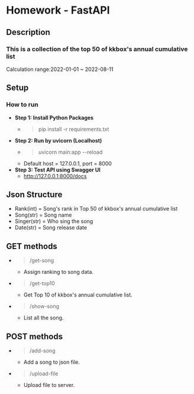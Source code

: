 # Homework - FastAPI

## Description
### This is a collection of the top 50 of kkbox's annual cumulative list
Calculation range:2022-01-01 ~ 2022-08-11

## Setup
### How to run
* **Step 1: Install Python Packages**
    * > pip install -r requirements.txt
* **Step 2: Run by uvicorn (Localhost)**
    * > uvicorn main:app --reload
    * Default host = 127.0.0.1, port = 8000
* **Step 3: Test API using Swagger UI**
    * http://127.0.0.1:8000/docs

## Json Structure
* Rank(int) = Song's rank in Top 50 of kkbox's annual cumulative list
* Song(str) = Song name
* Singer(str)  = Who sing the song
* Date(str) = Song release date


## GET methods
* > /get-song
    * Assign ranking to song data.
* > /get-top10
    * Get Top 10 of kkbox's annual cumulative list.
* > /show-song
    * List all the song.

## POST methods
* > /add-song
    * Add a song to json file.
* > /upload-file
    * Upload file to server.

